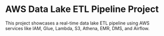 # AWS Data Lake ETL Pipeline Project

This project showcases a real-time data lake ETL pipeline using AWS services like IAM, Glue, Lambda, S3, Athena, EMR, DMS, and Airflow.
